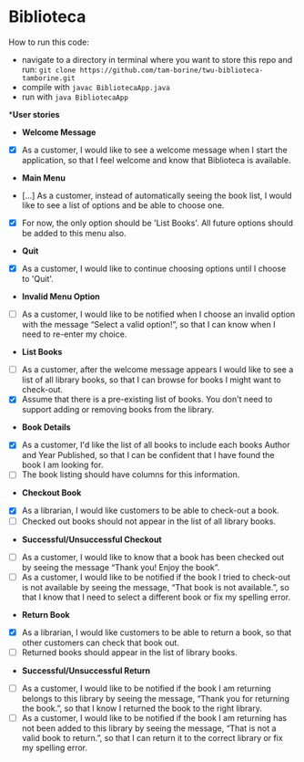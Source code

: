 Biblioteca
=================================================

How to run this code:
- navigate to a directory in terminal where you want to store this repo and run:
 `git clone https://github.com/tam-borine/twu-biblioteca-tamborine.git`
- compile with `javac BibliotecaApp.java`
- run with `java BibliotecaApp`


*****User stories****
* **Welcome Message**  
- [x] As a customer, I would like to see a welcome message when I start the application, so that I feel welcome and know that Biblioteca is available.
* **Main Menu** 
- [...] As a customer, instead of automatically seeing the book list, I would like to see a list of options and be able to choose one. 
- [x] For now, the only option should be 'List Books'. All future options should be added to this menu also.
* **Quit** 
- [x] As a customer, I would like to continue choosing options until I choose to 'Quit'.
* **Invalid Menu Option** 
- [ ] As a customer, I would like to be notified when I choose an invalid option with the message “Select a valid option!”, so that I can know when I need to re-enter my choice.

* **List Books** 
- [ ] As a customer, after the welcome message appears I would like to see a list of all library books, so that I can browse for books I might want to check-out. 
- [x]  Assume that there is a pre-existing list of books. You don't need to support adding or removing books from the library.
* **Book Details** 
- [x]  As a customer, I'd like the list of all books to include each books Author and Year Published, so that I can be confident that I have found the book I am looking for. 
- [ ] The book listing should have columns for this information.

* **Checkout Book** 
- [x] As a librarian, I would like customers to be able to check-out a book. 
- [ ] Checked out books should not appear in the list of all library books.
* **Successful/Unsuccessful Checkout** 
- [ ] As a customer, I would like to know that a book has been checked out by seeing the message “Thank you! Enjoy the book”.
- [ ] As a customer, I would like to be notified if the book I tried to check-out is not available by seeing the message, “That book is not available.”, so that I know that I need to select a different book or fix my spelling error.

* **Return Book** 
- [x] As a librarian, I would like customers to be able to return a book, so that other customers can check that book out. 
- [ ] Returned books should appear in the list of library books.
* **Successful/Unsuccessful Return** 
- [ ] As a customer, I would like to be notified if the book I am returning belongs to this library by seeing the message, “Thank you for returning the book.”, so that I know I returned the book to the right library.
- [ ] As a customer, I would like to be notified if the book I am returning has not been added to this library by seeing the message, “That is not a valid book to return.”, so that I can return it to the correct library or fix my spelling error.